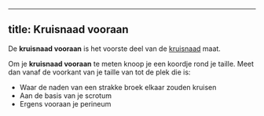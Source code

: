 ***

## title: Kruisnaad vooraan

De **kruisnaad vooraan** is het voorste deel van de [kruisnaad](/docs/measurements/crossseam/) maat.

Om je **kruisnaad vooraan** te meten knoop je een koordje rond je taille. Meet dan vanaf de voorkant van je taille van tot de plek die is:

*   Waar de naden van een strakke broek elkaar zouden kruisen
*   Aan de basis van je scrotum
*   Ergens vooraan je perineum

